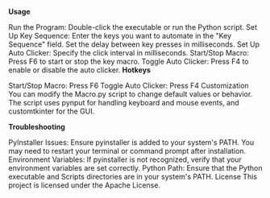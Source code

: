 **Usage**

Run the Program: Double-click the executable or run the Python script.
Set Up Key Sequence:
Enter the keys you want to automate in the "Key Sequence" field.
Set the delay between key presses in milliseconds.
Set Up Auto Clicker:
Specify the click interval in milliseconds.
Start/Stop Macro: Press F6 to start or stop the key macro.
Toggle Auto Clicker: Press F4 to enable or disable the auto clicker.
**Hotkeys**

Start/Stop Macro: Press F6
Toggle Auto Clicker: Press F4
Customization
You can modify the Macro.py script to change default values or behavior. The script uses pynput for handling keyboard and mouse events, and customtkinter for the GUI.

**Troubleshooting**

PyInstaller Issues: Ensure pyinstaller is added to your system's PATH. You may need to restart your terminal or command prompt after installation.
Environment Variables: If pyinstaller is not recognized, verify that your environment variables are set correctly.
Python Path: Ensure that the Python executable and Scripts directories are in your system's PATH.
License
This project is licensed under the Apache License.
